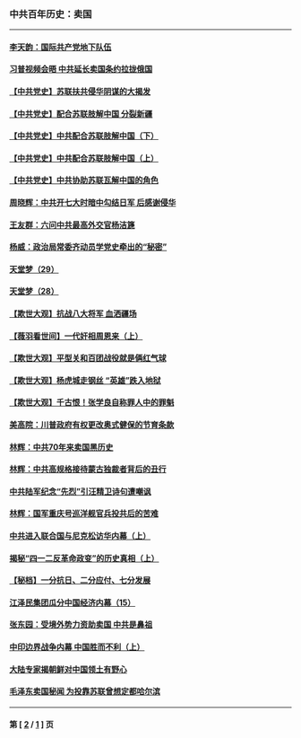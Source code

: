 ### 中共百年历史：卖国
---
#### [李天韵：国际共产党地下队伍](../../pages/nf1176117/n13611808.md?03060430) 
#### [习普视频会晤 中共延长卖国条约拉拢俄国](../../pages/nf1176117/n13060971.md?03060430) 
#### [【中共党史】苏联扶共侵华阴谋的大揭发](../../pages/nf1176117/n13056050.md?03060430) 
#### [【中共党史】配合苏联肢解中国 分裂新疆](../../pages/nf1176117/n13040700.md?03060430) 
#### [【中共党史】中共配合苏联肢解中国（下）](../../pages/nf1176117/n13035660.md?03060430) 
#### [【中共党史】中共配合苏联肢解中国（上）](../../pages/nf1176117/n13030262.md?03060430) 
#### [【中共党史】中共协助苏联瓦解中国的角色](../../pages/nf1176117/n13018109.md?03060430) 
#### [周晓辉：中共开七大时暗中勾结日军 后感谢侵华](../../pages/nf1176117/n12921960.md?03060430) 
#### [王友群：六问中共最高外交官杨洁篪](../../pages/nf1176117/n12836495.md?03060430) 
#### [杨威：政治局常委齐动员学党史牵出的“秘密”](../../pages/nf1176117/n12764642.md?03060430) 
#### [天堂梦（29）](../../pages/nf1176117/n12408465.md?03060430) 
#### [天堂梦（28）](../../pages/nf1176117/n12408309.md?03060430) 
#### [【欺世大观】抗战八大将军 血洒疆场](../../pages/nf1176117/n12357044.md?03060430) 
#### [【薇羽看世间】一代奸相周恩来（上）](../../pages/nf1176117/n12401109.md?03060430) 
#### [【欺世大观】平型关和百团战役就是俩红气球](../../pages/nf1176117/n12359157.md?03060430) 
#### [【欺世大观】杨虎城走钢丝 “英雄”跌入地狱](../../pages/nf1176117/n12358840.md?03060430) 
#### [【欺世大观】千古恨！张学良自称罪人中的罪魁](../../pages/nf1176117/n12358629.md?03060430) 
#### [美高院：川普政府有权更改奥式健保的节育条款](../../pages/nf1176117/n12242171.md?03060430) 
#### [林辉：中共70年来卖国黑历史](../../pages/nf1176117/n11552181.md?03060430) 
#### [林辉：中共高规格接待蒙古独裁者背后的丑行](../../pages/nf1176117/n11225005.md?03060430) 
#### [中共陆军纪念“先烈”引汪精卫诗句遭嘲讽](../../pages/nf1176117/n11153345.md?03060430) 
#### [林辉：国军重庆号巡洋舰官兵投共后的苦难](../../pages/nf1176117/n10997801.md?03060430) 
#### [中共进入联合国与尼克松访华内幕（上）](../../pages/nf1176117/n10138788.md?03060430) 
#### [揭秘“四一二反革命政变”的历史真相（上）](../../pages/nf1176117/n9996650.md?03060430) 
#### [【秘档】一分抗日、二分应付、七分发展](../../pages/nf1176117/n9331484.md?03060430) 
#### [江泽民集团瓜分中国经济内幕（15）](../../pages/nf1176117/n9268584.md?03060430) 
#### [张东园：受境外势力资助卖国 中共是鼻祖](../../pages/nf1176117/n9272480.md?03060430) 
#### [中印边界战争内幕 中国胜而不利（上）](../../pages/nf1176117/n9252458.md?03060430) 
#### [大陆专家揭朝鲜对中国领土有野心](../../pages/nf1176117/n9074056.md?03060430) 
#### [毛泽东卖国秘闻 为投靠苏联曾想定都哈尔滨](../../pages/nf1176117/n9058631.md?03060430) 

---
#### 第 [ [2](./2.md?03060430) / [1](./1.md?03060430) ] 页
